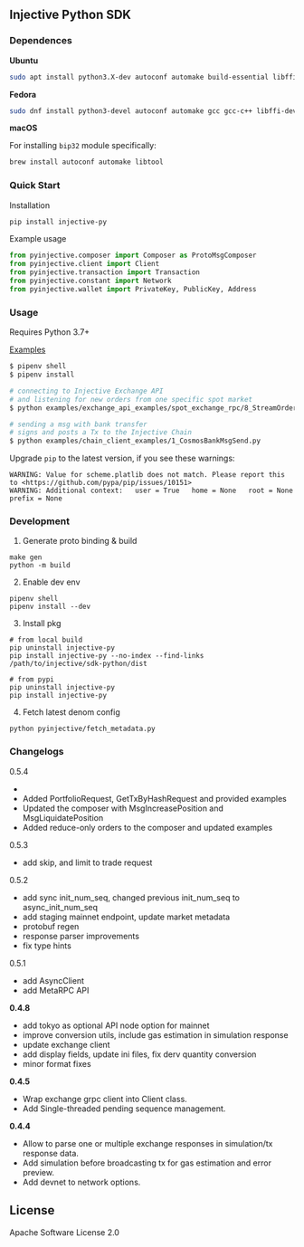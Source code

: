 ## Injective Python SDK

### Dependences

**Ubuntu**
```bash
sudo apt install python3.X-dev autoconf automake build-essential libffi-dev libtool pkg-config
```
**Fedora**
```bash
sudo dnf install python3-devel autoconf automake gcc gcc-c++ libffi-devel libtool make pkgconfig
```

**macOS**

For installing `bip32` module specifically:

```bash
brew install autoconf automake libtool
```

### Quick Start
Installation
```bash
pip install injective-py
```
Example usage
```python
from pyinjective.composer import Composer as ProtoMsgComposer
from pyinjective.client import Client
from pyinjective.transaction import Transaction
from pyinjective.constant import Network
from pyinjective.wallet import PrivateKey, PublicKey, Address
```

### Usage
Requires Python 3.7+

[Examples](https://github.com/InjectiveLabs/sdk-python/tree/master/examples)
```bash
$ pipenv shell
$ pipenv install

# connecting to Injective Exchange API
# and listening for new orders from one specific spot market
$ python examples/exchange_api_examples/spot_exchange_rpc/8_StreamOrdersRequest.py

# sending a msg with bank transfer
# signs and posts a Tx to the Injective Chain
$ python examples/chain_client_examples/1_CosmosBankMsgSend.py
```
Upgrade `pip` to the latest version, if you see these warnings:
  ```
  WARNING: Value for scheme.platlib does not match. Please report this to <https://github.com/pypa/pip/issues/10151>
  WARNING: Additional context:   user = True   home = None   root = None   prefix = None
  ```

### Development
1. Generate proto binding & build
  ```
  make gen
  python -m build
  ```

2. Enable dev env
  ```
  pipenv shell
  pipenv install --dev
  ```

3. Install pkg
  ```
  # from local build
  pip uninstall injective-py
  pip install injective-py --no-index --find-links /path/to/injective/sdk-python/dist

  # from pypi
  pip uninstall injective-py
  pip install injective-py
  ```

4. Fetch latest denom config
```
python pyinjective/fetch_metadata.py
```


### Changelogs
0.5.4
* <!Added PortfolioRequest, GetTxByHashRequest, AuctionRequest, AuctionsRequest, StreamBidsRequest and provided examples>
* Added PortfolioRequest, GetTxByHashRequest and provided examples
* Updated the composer with MsgIncreasePosition and MsgLiquidatePosition
* Added reduce-only orders to the composer and updated examples

0.5.3
* add skip, and limit to trade request

0.5.2
* add sync init_num_seq, changed previous init_num_seq to async_init_num_seq
* add staging mainnet endpoint, update market metadata
* protobuf regen
* response parser improvements
* fix type hints

0.5.1
* add AsyncClient
* add MetaRPC API

**0.4.8**

* add tokyo as optional API node option for mainnet
* improve conversion utils, include gas estimation in simulation response
* update exchange client
* add display fields, update ini files, fix derv quantity conversion
* minor format fixes

**0.4.5**
* Wrap exchange grpc client into Client class.
* Add Single-threaded pending sequence management.

**0.4.4**
* Allow to parse one or multiple exchange responses in simulation/tx response data.
* Add simulation before broadcasting tx for gas estimation and error preview.
* Add devnet to network options.




## License

Apache Software License 2.0
